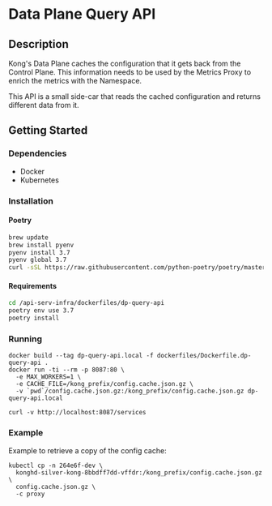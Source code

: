 # Data Plane Query API

## Description

Kong's Data Plane caches the configuration that it gets back from the Control Plane. This information needs to be used by the Metrics Proxy to enrich the metrics with the Namespace.

This API is a small side-car that reads the cached configuration and returns different data from it.

## Getting Started

### Dependencies

- Docker
- Kubernetes

### Installation

#### Poetry

```bash
brew update
brew install pyenv
pyenv install 3.7
pyenv global 3.7
curl -sSL https://raw.githubusercontent.com/python-poetry/poetry/master/get-poetry.py | python
```

#### Requirements

```bash
cd /api-serv-infra/dockerfiles/dp-query-api
poetry env use 3.7
poetry install
```

### Running

```
docker build --tag dp-query-api.local -f dockerfiles/Dockerfile.dp-query-api .
docker run -ti --rm -p 8087:80 \
  -e MAX_WORKERS=1 \
  -e CACHE_FILE=/kong_prefix/config.cache.json.gz \
  -v `pwd`/config.cache.json.gz:/kong_prefix/config.cache.json.gz dp-query-api.local

curl -v http://localhost:8087/services
```

### Example

Example to retrieve a copy of the config cache:

```
kubectl cp -n 264e6f-dev \
  konghd-silver-kong-8bbdff7dd-vffdr:/kong_prefix/config.cache.json.gz \
  config.cache.json.gz \
  -c proxy
```
